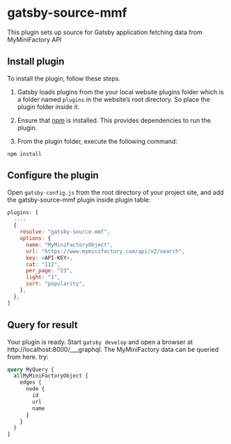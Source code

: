 # gatsby-source-mmf

This plugin sets up source for Gatsby application fetching data from MyMiniFactory API

## Install plugin

To install the plugin, follow these steps.

1. Gatsby loads plugins from the your local website plugins folder which is a folder named `plugins` in the website’s root directory. So place the plugin folder inside it.

2. Ensure that [npm](https://www.npmjs.com/) is installed. This provides dependencies to run the plugin.

3. From the plugin folder, execute the following command:

  ```shell
  npm install
  ```

## Configure the plugin

Open `gatsby-config.js` from the root directory of your project site, and add the gatsby-source-mmf plugin inside plugin table:

```javascript
plugins: [
  ...,
  {
    resolve: "gatsby-source-mmf",
    options: {
      name: "MyMiniFactoryObject",
      url: "https://www.myminifactory.com/api/v2/search",
      key: <API-KEY>,
      cat: "112",
      per_page: "23",
      light: "1",
      sort: "popularity",
    },
  },
]
```
## Query for result

Your plugin is ready. Start `gatsby develop` and open a browser at http://localhost:8000/___graphql. The MyMiniFactory data can be queried from here. try:

```graphql
query MyQuery {
  allMyMiniFactoryObject {
    edges {
      node {
        id
        url
        name
      }
    }
  }
}
```
